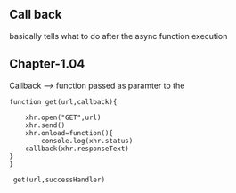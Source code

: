 ## Call back

basically tells what to do after the async function execution

## Chapter-1.04

Callback --> function passed as paramter to the 

```
function get(url,callback){

    xhr.open("GET",url)
    xhr.send()
    xhr.onload=function(){
        console.log(xhr.status)
    callback(xhr.responseText)
}
}
```


```
 get(url,successHandler)
```
